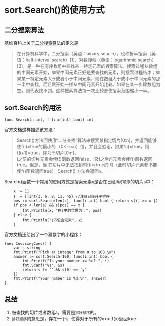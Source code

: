 # sort.Search()的使用方式

## 二分搜索算法
基维百科上关于[二分搜索算法](https://zh.wikipedia.org/zh-cn/%E4%BA%8C%E5%88%86%E6%90%9C%E7%B4%A2%E7%AE%97%E6%B3%95)的定义是

> 在计算机科学中，二分搜索（英语：binary search），也称折半搜索（英语：half-interval search）[1]、对数搜索（英语：logarithmic search）[2]，是一种在有序数组中查找某一特定元素的搜索算法。搜索过程从数组的中间元素开始，如果中间元素正好是要查找的元素，则搜索过程结束；如果某一特定元素大于或者小于中间元素，则在数组大于或小于中间元素的那一半中查找，而且跟开始一样从中间元素开始比较。如果在某一步骤数组为空，则代表找不到。这种搜索算法每一次比较都使搜索范围缩小一半。

## sort.Search的用法

    func Search(n int, f func(int) bool) int

官方文档这样描述该方法：
>Search()方法回使用“二分查找”算法来搜索某指定切片[0:n]，并返回能够使f(i)=true的最小的i（0&lt;=i&lt;n）值，并且会假定，如果f(i)=true，则f(i+1)=true，即对于切片[0:n]，  
>i之前的切片元素会使f()函数返回false，i及i之后的元素会使f()函数返回true。但是，当
>在切片中无法找到时f(i)=true的i时（此时切片元素都不能使f()函数返回true），Search()
>方法会返回`n`。

Search()函数一个常用的使用方式是搜索元素x是否在已经`排好顺序`的切片s中：

```golang
    x := 11
    s := []int{3, 6, 8, 11, 45} //注意已经升序排序
    pos := sort.Search(len(s), func(i int) bool { return s[i] >= x })
    if pos < len(s) && s[pos] == x {
        fmt.Println(x, "在s中的位置为：", pos)
    } else {
        fmt.Println("s不包含元素", x)
    }
```

官方文档还给出了一个猜数字的小程序：

```golang
func GuessingGame() {
	var s string
	fmt.Printf("Pick an integer from 0 to 100.\n")
	answer := sort.Search(100, func(i int) bool {
		fmt.Printf("Is your number <= %d? ", i)
		fmt.Scanf("%s", &s)
		return s != "" && s[0] == 'y'
	})
	fmt.Printf("Your number is %d.\n", answer)
}
```   

## 总结
1. 被查找的切片或者数组a，需要是`排好顺序`的。
1. `排好顺序`的意思是，存在一个i，使得对于所有的x>=i,f(x)返回true